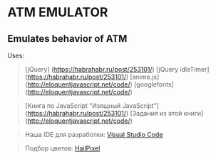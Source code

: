 #  ATM EMULATOR

Emulates behavior of ATM
-------------------

Uses:

>[jQuery] (https://habrahabr.ru/post/253101/)
>[jQuery idleTimer] (https://habrahabr.ru/post/253101/)
>[anime.js] (http://eloquentjavascript.net/code/)
>[googlefonts] (http://eloquentjavascript.net/code/)

>[Книга по JavaScript "Изящный JavaScript"] (https://habrahabr.ru/post/253101/)
>[Задания из этой книги] (http://eloquentjavascript.net/code/)

>Наша IDE для разработки:
>[Visual Studio Code](https://code.visualstudio.com/)

>Подбор цветов:
>[HailPixel](https://color.hailpixel.com/)